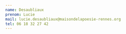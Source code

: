 ```yaml
---
name: Desaubliaux
prenom: Lucie
mail: lucie.desaubliaux@maisondelapoesie-rennes.org
tel: 06 18 32 27 42
---
```

